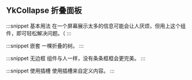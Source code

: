 ## YkCollapse 折叠面板

:::snippet
基本用法
在一个屏幕展示太多的信息可能会让人厌烦，但用上这个组件，即可轻松解决问题。（
<CollapsePrimary/>
:::

:::snippet
嵌套
一棵折叠的树。
<CollapseMulti/>
:::

:::snippet
无边框
组件与人一样，没有条条框框会更完美。
<CollapseNoborder/>
:::

:::snippet
使用插槽
使用插槽来自定义内容。
<CollapseSlots/>
:::
